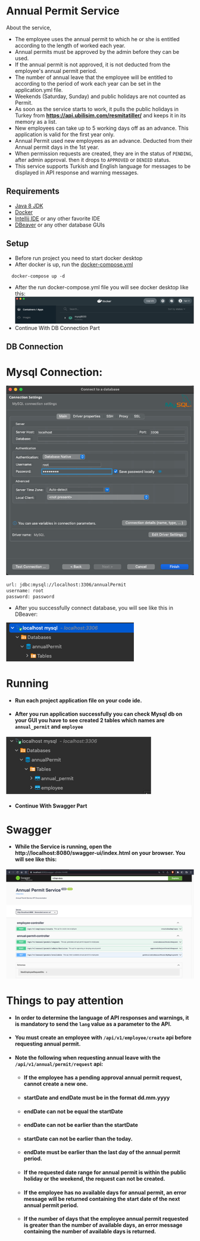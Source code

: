 # Annual Permit Service
About the service, 
- The employee uses the annual permit to which he or she is entitled according to the length of worked each year.
- Annual permits must be approved by the admin before they can be used.
- If the annual permit is not approved, it is not deducted from the employee's annual permit period.
- The number of annual leave that the employee will be entitled to according to the period of work each year can be set in the application.yml file.
- Weekends (Saturday, Sunday) and public holidays are not counted as Permit.
- As soon as the service starts to work, it pulls the public holidays in Turkey from **https://api.ubilisim.com/resmitatiller/** and keeps it in its memory as a list.
- New employees can take up to 5 working days off as an advance. This application is valid for the first year only.
- Annual Permit used new employees as an advance. Deducted from their Annual permit days in the 1st year.
- When permission requests are created, they are in the status of `PENDING`, after admin approval.
  then it drops to `APPROVED` or `DENIED` status.
- This service supports Turkish and English language for messages to be displayed in API response and warning messages.

## Requirements
- [Java 8 JDK](https://www.oracle.com/tr/java/technologies/javase/javase8-archive-downloads.html)
- [Docker](https://www.docker.com/products/docker-desktop/)
- [Intellij IDE](https://www.jetbrains.com/idea/download/#section=mac) or any other favorite IDE
- [DBeaver](https://dbeaver.com/download/lite/) or any other database GUIs


## Setup
- Before run project you need to start docker desktop
- After docker is up, run the [docker-compose.yml](docker-compose/docker-compose.yml)
```
  docker-compose up -d
```
- After the run docker-compose.yml file you will see docker desktop like this: 
![](images/docker_desktop.png)
- Continue With DB Connection Part

## DB Connection
# Mysql Connection:
![](images/connect_database.png)

    url: jdbc:mysql://localhost:3306/annualPermit
    username: root
    password: password

* After you successfully connect database, you will see like this in DBeaver: 

![](images/db_connect_success.png)

# Running
- #### Run each project application file on your code ide.
- #### After you run application successfully you can check Mysql db on your GUI you have to see created 2 tables which names are `annual_permit` and `employee`
![](images/created_tables.png)

- #### Continue With Swagger Part
# Swagger
- #### While the Service is running, open the **http://localhost:8080/swagger-ui/index.html** on your browser. You will see like this:
![](images/swagger.png)
# Things to pay attention
- #### In order to determine the language of API responses and warnings, it is mandatory to send the `lang` value as a parameter to the API.
- #### You must create an employee with `/api/v1/employee/create` api before requesting annual permit.
- #### Note the following when requesting annual leave with the `/api/v1/annual/permit/request` api:
  - #### If the employee has a pending approval annual permit request, cannot create a new one.
  - #### startDate and endDate must be in the format dd.mm.yyyy
  - #### endDate can not be equal the startDate
  - #### endDate can not be earlier than the startDate 
  - #### startDate can not be earlier than the today.
  - #### endDate must be earlier than the last day of the annual permit period.
  - #### If the requested date range for annual permit is within the public holiday or the weekend, the request can not be created.
  - #### If the employee has no available days for annual permit, an error message will be returned containing the start date of the next annual permit period.
  - #### If the number of days that the employee annual permit requested is greater than the number of available days, an error message containing the number of available days is returned.







